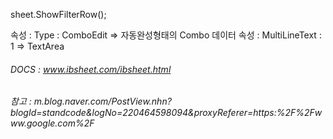 sheet.ShowFilterRow();

속성 : Type : ComboEdit => 자동완성형태의 Combo 데이터
속성 : MultiLineText : 1 => TextArea






###### DOCS : www.ibsheet.com/ibsheet.html
###### 참고 : m.blog.naver.com/PostView.nhn?blogId=standcode&logNo=220464598094&proxyReferer=https:%2F%2Fwww.google.com%2F